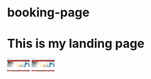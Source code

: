 # booking-page
<h1>This is my landing page</h1>
<img src="./assets/landing page.png/" height="30vw" alt="">
<img src="./assets/landing page.png/" height="30vw" alt="">
